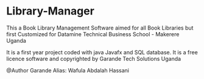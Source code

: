 # Library-Manager
This a Book Library Management Software aimed for all Book Libraries but first Customized for Datamine Technical Business School - Makerere Uganda

It is a first year project coded with java Javafx and SQL database.
It is a free licence software and copyrighted by Garande Tech Solutions Uganda

@Author Garande 
Alias: Wafula Abdalah Hassani

